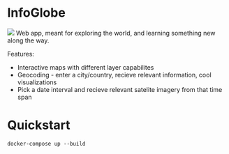 # InfoGlobe
![](image.png)
Web app, meant for exploring the world, and learning something new along the way.

Features:
* Interactive maps with different layer capabilites
* Geocoding - enter a city/country, recieve relevant information, cool visualizations 
* Pick a date interval and recieve relevant satelite imagery from that time span


 

# Quickstart
`docker-compose up --build`
